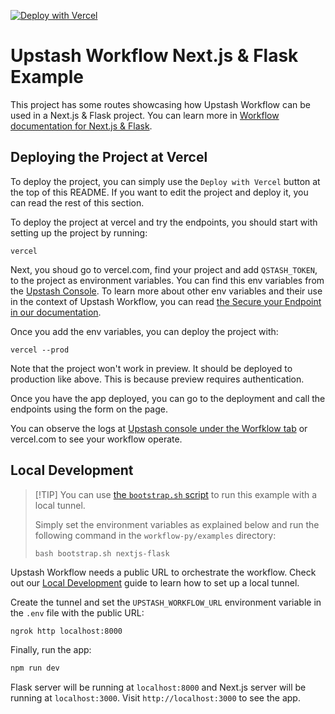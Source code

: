 [![Deploy with Vercel](https://vercel.com/button)](https://vercel.com/new/clone?repository-url=https%3A%2F%2Fgithub.com%2Fupstash%2Fworkflow-py%2Ftree%2Fmaster%2Fexamples%2Fnextjs-flask\&env=QSTASH_TOKEN\&envDescription=You%20can%20access%20this%20variable%20from%20Upstash%20Console%20under%20QStash%20page.\&envLink=https%3A%2F%2Fconsole.upstash.com%2Fqstash\&project-name=workflow-nextjs-flask\&repository-name=workflow-nextjs-flask\&demo-title=Upstash%20Workflow%20Example\&demo-description=Next.js%20Flask%20application%20utilizing%20Upstash%20Workflow.)

# Upstash Workflow Next.js & Flask Example

This project has some routes showcasing how Upstash Workflow can be used in a Next.js & Flask project. You can learn more in [Workflow documentation for Next.js & Flask](https://upstash.com/docs/workflow/quickstarts/nextjs-flask).

## Deploying the Project at Vercel

To deploy the project, you can simply use the `Deploy with Vercel` button at the top of this README. If you want to edit the project and deploy it, you can read the rest of this section.

To deploy the project at vercel and try the endpoints, you should start with setting up the project by running:

```
vercel
```

Next, you shoud go to vercel.com, find your project and add `QSTASH_TOKEN`, to the project as environment variables. You can find this env variables from the [Upstash Console](https://console.upstash.com/qstash). To learn more about other env variables and their use in the context of Upstash Workflow, you can read [the Secure your Endpoint in our documentation](https://upstash.com/docs/workflow/howto/security#using-qstashs-built-in-request-verification-recommended).

Once you add the env variables, you can deploy the project with:

```
vercel --prod
```

Note that the project won't work in preview. It should be deployed to production like above. This is because preview requires authentication.

Once you have the app deployed, you can go to the deployment and call the endpoints using the form on the page.

You can observe the logs at [Upstash console under the Worfklow tab](https://console.upstash.com/qstash?tab=workflow) or vercel.com to see your workflow operate.

## Local Development

> \[!TIP]
> You can use [the `bootstrap.sh` script](https://github.com/upstash/workflow-py/tree/master/examples) to run this example with a local tunnel.
>
> Simply set the environment variables as explained below and run the following command in the `workflow-py/examples` directory:
>
> ```
> bash bootstrap.sh nextjs-flask
> ```

Upstash Workflow needs a public URL to orchestrate the workflow. Check out our [Local Development](https://upstash.com/docs/workflow/howto/local-development) guide to learn how to set up a local tunnel.

Create the tunnel and set the `UPSTASH_WORKFLOW_URL` environment variable in the `.env` file with the public URL:

```sh
ngrok http localhost:8000
```

Finally, run the app:

```sh
npm run dev
```

Flask server will be running at `localhost:8000` and Next.js server will be running at `localhost:3000`. Visit `http://localhost:3000` to see the app.
